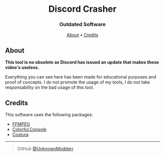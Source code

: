 <h1 align="center">
    Discord Crasher
</h1>

<h3 align="center">Outdated Software</h3>

<p align="center">
  <a href="#about">About</a> •
  <a href="#credits">Credits</a>
</p>

## About

**This tool is no obsolete as Discord has issued an update that makes these video's useless.**

Everything you can see here has been made for educational purposes and proof of concepts. 
I do not promote the usage of my tools, I do not take responsability on the bad usage of this tool.


## Credits

This software uses the following packages:

- [FFMPEG](https://github.com/FFmpeg/FFmpeg)
- [Colorful.Console](https://github.com/tomakita/Colorful.Console)
- [Costura](https://github.com/Fody/Costura)

---

> GitHub [@UnknownModderr](https://github.com/unknownmodderr)
